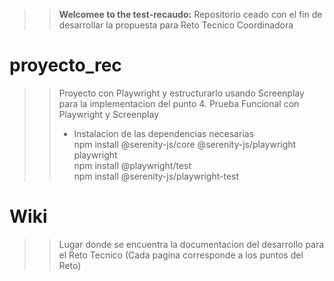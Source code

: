 >> **Welcomee to the test-recaudo:** Repositorio ceado con el fin de desarrollar la propuesta para Reto Tecnico Coordinadora

# proyecto_rec
>> Proyecto con Playwright y estructurarlo usando Screenplay para la implementacion del punto 4. Prueba Funcional con Playwright y Screenplay<br>
>>
>> * Instalacion de las dependencias necesarias <br> npm install @serenity-js/core @serenity-js/playwright playwright<br>npm install @playwright/test <br> npm install @serenity-js/playwright-test

# Wiki
>> Lugar donde se encuentra la documentacion del desarrollo para el Reto Tecnico (Cada pagina corresponde a los puntos del Reto)
